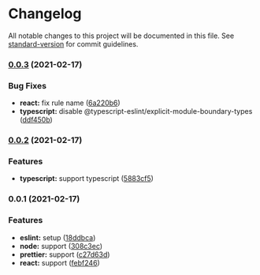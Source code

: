 # Changelog

All notable changes to this project will be documented in this file. See [standard-version](https://github.com/conventional-changelog/standard-version) for commit guidelines.

### [0.0.3](https://github.com/macchiitaka/eslint-config/compare/v0.0.2...v0.0.3) (2021-02-17)


### Bug Fixes

* **react:** fix rule name ([6a220b6](https://github.com/macchiitaka/eslint-config/commit/6a220b6bb3e34de8f36c152939c3a2dd3007c9e0))
* **typescript:** disable @typescript-eslint/explicit-module-boundary-types ([ddf450b](https://github.com/macchiitaka/eslint-config/commit/ddf450bdbe06bd52b07ae745797082f0512ec97c))

### [0.0.2](https://github.com/macchiitaka/eslint-config/compare/v0.0.1...v0.0.2) (2021-02-17)


### Features

* **typescript:** support typescript ([5883cf5](https://github.com/macchiitaka/eslint-config/commit/5883cf5440cceb81b5c6eac1bf4f7bb820bff08f))

### 0.0.1 (2021-02-17)


### Features

* **eslint:** setup ([18ddbca](https://github.com/macchiitaka/eslint-config/commit/18ddbcadb86bbca33c6aa3dae862be49f316ffe4))
* **node:** support ([308c3ec](https://github.com/macchiitaka/eslint-config/commit/308c3ec636110781506a4c993a6d1800436749d2))
* **prettier:** support ([c27d63d](https://github.com/macchiitaka/eslint-config/commit/c27d63da2f69d08a847a1ef6052250fe17725b85))
* **react:** support ([febf246](https://github.com/macchiitaka/eslint-config/commit/febf246695464b39ca717aaba28f597f118c6004))

